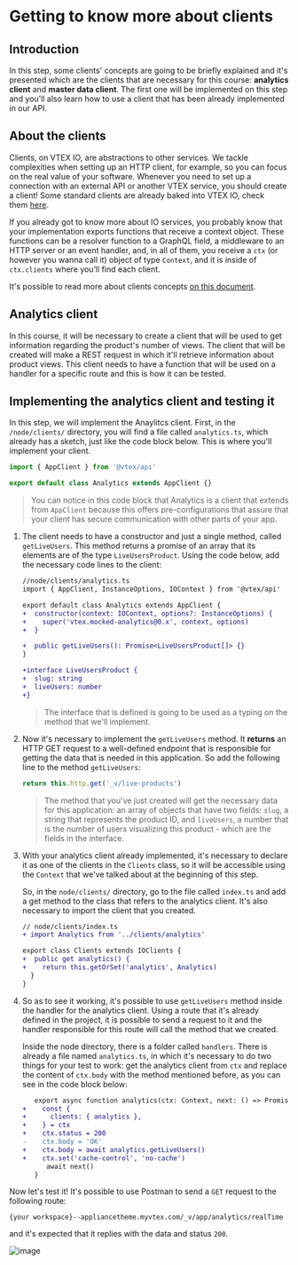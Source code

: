 # Getting to know more about clients

## Introduction

In this step, some clients' concepts are going to be briefly explained and it's presented which are the clients that are necessary for this course: **analytics client** and **master data client**. The first one will be implemented on this step and you'll also learn how to use a client that has been already implemented in our API.

## About the clients

Clients, on VTEX IO, are abstractions to other services. We tackle complexities when setting up an HTTP client, for example, so you can focus on the real value of your software. Whenever you need to set up a connection with an external API or another VTEX service, you should create a client! Some standard clients are already baked into VTEX IO, check them [here](https://github.com/vtex/node-vtex-api/blob/ccf4d8f8d3208007c4bfd558baf979df8d825af8/src/clients/IOClients.ts).

If you already got to know more about IO services, you probably know that your implementation exports functions that receive a context object. These functions can be a resolver function to a GraphQL field, a middleware to an HTTP server or an event handler, and, in all of them, you receive a `ctx` (or however you wanna call it) object of type `Context`, and it is inside of `ctx.clients` where you’ll find each client.

It's possible to read more about clients concepts [on this document](https://www.notion.so/How-to-use-and-create-Clients-on-VTEX-IO-3598e97a761645e0befdac84a32f339d).

## Analytics client

In this course, it will be necessary to create a client that will be used to get information regarding the product's number of views. The client that will be created will make a REST request in which it'll retrieve information about product views. This client needs to have a function that will be used on a handler for a specific route and this is how it can be tested.

## Implementing the analytics client and testing it

In this step, we will implement the Anaylitcs client. First, in the `/node/clients/` directory, you will find a file called `analytics.ts`, which already has a sketch, just like the code block below. This is where you'll implement your client.

   ```ts
   import { AppClient } from '@vtex/api'

   export default class Analytics extends AppClient {}
   ```

   > You can notice in this code block that Analytics is a client that extends from `AppClient` because this offers pre-configurations that assure that your client has secure communication with other parts of your app.

1. The client needs to have a constructor and just a single method, called `getLiveUsers`. This method returns a promise of an array that its elements are of the type `LiveUsersProduct`. Using the code below, add the necessary code lines to the client:

   ```diff
   //node/clients/analytics.ts
   import { AppClient, InstanceOptions, IOContext } from '@vtex/api'

   export default class Analytics extends AppClient {
   +  constructor(context: IOContext, options?: InstanceOptions) {
   +    super('vtex.mocked-analytics@0.x', context, options)
   +  }

   +  public getLiveUsers(): Promise<LiveUsersProduct[]> {}
   }

   +interface LiveUsersProduct {
   +  slug: string
   +  liveUsers: number
   +}
   ```

   > The interface that is defined is going to be used as a typing on the method that we'll implement.

2. Now it's necessary to implement the `getLiveUsers` method. It **returns** an HTTP GET request to a well-defined endpoint that is responsible for getting the data that is needed in this application. So add the following line to the method `getLiveUsers`:

   ```ts
   return this.http.get('_v/live-products')
   ```

   > The method that you've just created will get the necessary data for this application: an array of objects that have two fields: `slug`, a string that represents the product ID, and `liveUsers`, a number that is the number of users visualizing this product - which are the fields in the interface.

3. With your analytics client already implemented, it's necessary to declare it as one of the clients in the `Clients` class, so it will be accessible using the `Context` that we've talked about at the beginning of this step.

   So, in the `node/clients/` directory, go to the file called `index.ts` and add a get method to the class that refers to the analytics client. It's also necessary to import the client that you created.

   ```diff
   // node/clients/index.ts
   + import Analytics from '../clients/analytics'

   export class Clients extends IOClients {
   +  public get analytics() {
   +    return this.getOrSet('analytics', Analytics)
     }
   }
   ```

4. So as to see it working, it's possible to use `getLiveUsers` method inside the handler for the analytics client. Using a route that it's already defined in the project, it is possible to send a request to it and the handler responsible for this route will call the method that we created.

   Inside the node directory, there is a folder called `handlers`. There is already a file named `analytics.ts`, in which it's necessary to do two things for your test to work: get the analytics client from `ctx` and replace the content of `ctx.body` with the method mentioned before, as you can see in the code block below:

   ```diff
      export async function analytics(ctx: Context, next: () => Promise<any>) {
   +    const {
   +      clients: { analytics },
   +    } = ctx
   +    ctx.status = 200
   -    ctx.body = 'OK'
   +    ctx.body = await analytics.getLiveUsers()
   +    ctx.set('cache-control', 'no-cache')
         await next()
      }
   ```

Now let's test it! It's possible to use Postman to send a `GET` request to the following route:

   `{your workspace}--appliancetheme.myvtex.com/_v/app/analytics/realTime`

   and it's expected that it replies with the data and status `200`.

![image](https://user-images.githubusercontent.com/19495917/84827089-53c00780-affa-11ea-857f-fdcba0fef7c2.png)
